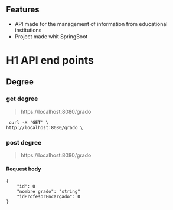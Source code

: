 ## Features

- API made for the management of information from educational institutions
- Project made whit SpringBoot





# H1 API end points
## Degree
### get degree

> https://localhost:8080/grado

	 curl -X 'GET' \
	http://localhost:8080/grado \

### post degree
> https://localhost:8080/grado

#### Request body

	{
		"id": 0
		"nombre grado": "string"
		"idProfesorEncargado": 0
	}
